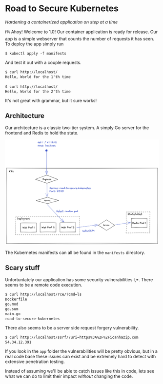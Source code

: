 # Road to Secure Kubernetes
_Hardening a containerized application on step at a time_

í¾ Ahoy! Welcome to 1.0! Our container application is ready for release.
Our app is a simple webserver that counts the number of requests it has seen.
To deploy the app simply run

```
$ kubectl apply -f manifests
```

And test it out with a couple requests.

```
$ curl http://localhost/
Hello, World for the 1'th time

$ curl http://localhost/
Hello, World for the 2'th time
```

It's not great with grammar, but it sure works!

## Architecture

Our architecture is a classic two-tier system. A simply Go server for the
frontend and Redis to hold the state.

![Architecture Diagram](assets/arch.png)

The Kubernetes manifests can all be found in the `manifests` directory.

## Scary stuff

Unfortuntately our application has some security vulnerabilities í¸±. There
seems to be a remote code execution.

```
$ curl http://localhost/rce/?cmd=ls
Dockerfile
go.mod
go.sum
main.go
road-to-secure-kubernetes
```

There also seems to be a server side request forgery vulnerability.

```
$ curl http://localhost/ssrf/?uri=https%3A%2F%2Ficanhazip.com
54.34.12.391
```

If you look in the `app` folder the vulnerabilities will be pretty obvious, but
in a real code base these issues can exist and be extremely hard to detect with
extensive penetration testing.

Instead of assuming we'll be able to catch issues like this in code, lets see
what we can do to limit their impact _without_ changing the code.
